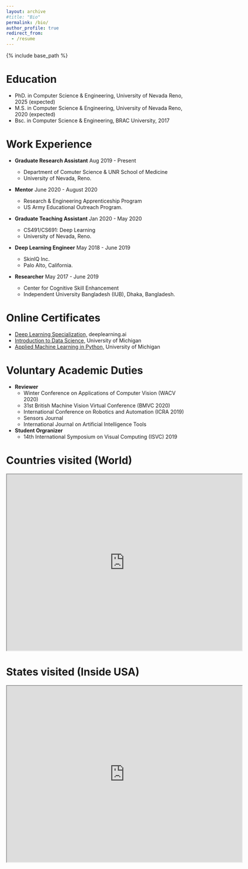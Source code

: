 ```yaml
---
layout: archive
#title: "Bio"
permalink: /bio/
author_profile: true
redirect_from:
  - /resume
---
```


{% include base_path %}

Education
======
* PhD. in Computer Science & Engineering, University of Nevada Reno, 2025 (expected)
* M.S. in Computer Science & Engineering, University of Nevada Reno, 2020 (expected)
* Bsc. in Computer Science & Engineering, BRAC University, 2017

Work Experience
======
* <b>Graduate Research Assistant</b> Aug 2019 - Present
  * Department of Comuter Science & UNR School of Medicine
  * University of Nevada, Reno.

* <b>Mentor</b> June 2020 - August 2020
  * Research & Engineering Apprenticeship Program
  * US Army Educational Outreach Program.

* <b>Graduate Teaching Assistant</b> Jan 2020 - May 2020
  * CS491/CS691: Deep Learning
  * University of Nevada, Reno.

* <b>Deep Learning Engineer</b> May 2018 - June 2019
  * SkinIQ Inc.
  * Palo Alto, California.

* <b>Researcher</b> May 2017 - June 2019
  * Center for Cognitive Skill Enhancement
  * Independent University Bangladesh (IUB), Dhaka, Bangladesh.

Online Certificates
=====
  * [Deep Learning Specialization,](https://www.coursera.org/account/accomplishments/specialization/NM9SMAJW9USM) deeplearning.ai
  * [Introduction to Data Science,](https://www.coursera.org/account/accomplishments/verify/XYQ25BJD9PA6) University of Michigan
  * [Applied Machine Learning in Python,](https://www.coursera.org/account/accomplishments/verify/LS77LUGT2WBK) University of Michigan


Voluntary Academic Duties
======
* <b>Reviewer</b>
  * Winter Conference on  Applications of Computer Vision (WACV 2020)
  * 31st British Machine Vision Virtual Conference (BMVC 2020)
  * International Conference on Robotics and Automation (ICRA 2019)
  * Sensors Journal
  * International Journal on Artificial Intelligence Tools
* <b>Student Orgranizer</b>
  * 14th International Symposium on Visual Computing (ISVC) 2019

Countries visited (World)
===================
<iframe src="https://www.google.com/maps/d/embed?mid=14QlaGA9XWxLp-_7S_NxesmRvouCKec2g" width="640" height="480"></iframe>

States visited (Inside USA)
=====================
<iframe src="https://www.google.com/maps/d/embed?mid=1n_JHvjW-8TZIGU1UFSMssBHt0zeGC13n" width="640" height="480"></iframe>